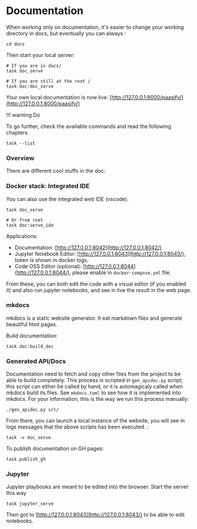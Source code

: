# Documentation


When working only on documentation, it's easier to change your working directory in docs, but eventually you can always :
```
cd docs
```

Then start your local server:
```
# If you are in docs/
task doc_serve

# If you are still at the root /
task doc:doc_serve
```


Your own local documentation is now live: [http://127.0.0.1:8000/paasify/](http://127.0.0.1:8000/paasify/)


!!! warning Do



To go further, check the available commands and read the following chapters.

```
task --list
```


### Overview

There are different cool stuffs in the doc:

### Docker stack: Integrated IDE

You can also use the integrated web IDE (vscode).
```
task doc_serve

# Or from root
task doc:serve_ide
```

Applications:

* Documentation: [http://127.0.0.1:8042](http://127.0.0.1:8042/)
* Jupyter Notebook Editor:  [http://127.0.0.1:8043](http://127.0.0.1:8043/), token is shown in docker logs.
* Code OSS Editor (optional):  [http://127.0.0.1:8044](http://127.0.0.1:8044/), please enable in `docker-compose.yml` file.

From these, you can both edit the code with a visual editor (if you enabled it) and also run jupyter notebooks, and see in live the result in the web page.


### mkdocs

mkdocs is a static website generator. It eat markdown files and generate beautiful html pages.

Build documentation:
```
task doc:build_doc
```


### Generated API/Docs

Documentation need to fetch and copy other files from the project to be able to build completely. This process is scripted in `gen_apidoc.py` script; this script can either be called by hand, or it is automagicaly called when mkdocs build its files. See `mkdocs.toml` to see how it is implemented into mkdocs. For your information, this is the way we run this process manually:

```
./gen_apidoc.py src/
```


From there, you can launch a local instance of the website, you will see in logs messages that the above scripts has been executed. :
```
task -v doc_serve
```


To publish documentation on GH pages:
```
task publish_gh
```


### Jupyter

Jupyter playbooks are meant to be edited into the browser. Start the server this way
```
task jupyter_serve
```
Then got to [http://127.0.0.1:8043](http://127.0.0.1:8043/) to be able to edit notebooks.
